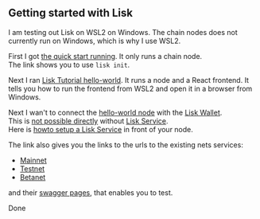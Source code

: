 ## Getting started with Lisk

I am testing out Lisk on WSL2 on Windows. The chain nodes does not currently run on Windows, which is why I use WSL2.  

First I got [the quick start running](https://github.com/binordev/lsk-qstart1). It only runs a chain node.  
The link shows you to use `lisk init`.  

Next I ran [Lisk Tutorial hello-world](bc-lisk-20210621B-tutorial-hello-world.md). It runs a node and a React frontend. It tells you how to run the frontend from WSL2 and open it in a browser from Windows.  

Next I wan't to connect the [hello-world node](https://github.com/LiskHQ/lisk-sdk-examples/tree/development/tutorials/hello-world/blockchain_app) with the [Lisk Wallet](https://lisk.com/wallet).  
This is [not possible directly](https://discord.com/channels/405002561775599619/606112254789681163/856487834483294229) without [Lisk Service](https://discord.com/channels/405002561775599619/606112254789681163/856488548731846677).  
Here is [howto setup a Lisk Service](https://lisk.com/documentation/lisk-service/) in front of your node.

The link also gives you the links to the urls to the existing nets services:

* [Mainnet](https://service.lisk.io/api/)
* [Testnet](https://testnet-service.lisk.io/api/)
* [Betanet](https://betanet-service.lisk.io/api/)

and their [swagger pages](https://lisk.com/documentation/lisk-service/references/api.html), that enables you to test.

Done